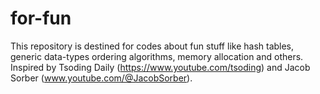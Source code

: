 # for-fun
This repository is destined for codes about fun stuff like hash tables, generic data-types ordering algorithms, memory allocation and others. Inspired by Tsoding Daily (https://www.youtube.com/tsoding) and Jacob Sorber (www.youtube.com/@JacobSorber).
